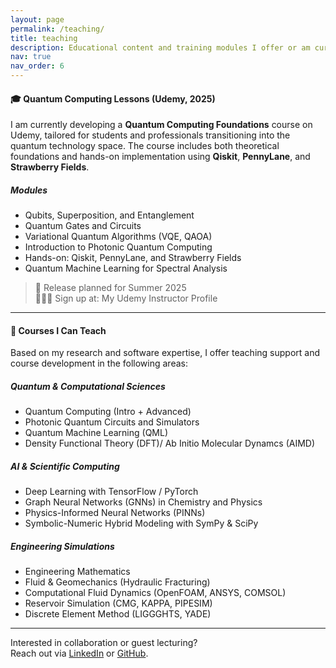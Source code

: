 ```yaml
---
layout: page
permalink: /teaching/
title: teaching
description: Educational content and training modules I offer or am currently developing—focused on quantum computing, simulation, and applied AI in physical sciences.
nav: true
nav_order: 6
---
```


#### 🎓 Quantum Computing Lessons (Udemy, 2025)

I am currently developing a **Quantum Computing Foundations** course on Udemy, tailored for students and professionals transitioning into the quantum technology space. The course includes both theoretical foundations and hands-on implementation using **Qiskit**, **PennyLane**, and **Strawberry Fields**.

##### Modules
- Qubits, Superposition, and Entanglement
- Quantum Gates and Circuits
- Variational Quantum Algorithms (VQE, QAOA)
- Introduction to Photonic Quantum Computing
- Hands-on: Qiskit, PennyLane, and Strawberry Fields
- Quantum Machine Learning for Spectral Analysis

> 📢 Release planned for Summer 2025  
> 👨🏽‍🏫 Sign up at: My Udemy Instructor Profile

---

#### 📘 Courses I Can Teach

Based on my research and software expertise, I offer teaching support and course development in the following areas:

##### Quantum & Computational Sciences
- Quantum Computing (Intro + Advanced)
- Photonic Quantum Circuits and Simulators
- Quantum Machine Learning (QML)
- Density Functional Theory (DFT)/ Ab Initio Molecular Dynamcs (AIMD)

##### AI & Scientific Computing
- Deep Learning with TensorFlow / PyTorch
- Graph Neural Networks (GNNs) in Chemistry and Physics
- Physics-Informed Neural Networks (PINNs)
- Symbolic-Numeric Hybrid Modeling with SymPy & SciPy

##### Engineering Simulations
- Engineering Mathematics
- Fluid & Geomechanics (Hydraulic Fracturing)
- Computational Fluid Dynamics (OpenFOAM, ANSYS, COMSOL)
- Reservoir Simulation (CMG, KAPPA, PIPESIM)
- Discrete Element Method (LIGGGHTS, YADE)

---

Interested in collaboration or guest lecturing?  
Reach out via [LinkedIn](https://www.linkedin.com/in/dennis-wayo-765a38b1) or [GitHub](https://github.com/denniswayo).
